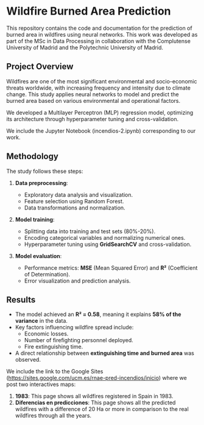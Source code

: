 # Wildfire Burned Area Prediction

This repository contains the code and documentation for the prediction of burned area in wildfires using neural networks. 
This work was developed as part of the MSc in Data Processing in collaboration with the Complutense University of Madrid and the Polytechnic University of Madrid.

## Project Overview

Wildfires are one of the most significant environmental and socio-economic threats worldwide, with increasing frequency and intensity due to climate change. 
This study applies neural networks to model and predict the burned area based on various environmental and operational factors.

We developed a Multilayer Perceptron (MLP) regression model, optimizing its architecture through hyperparameter tuning and cross-validation.

We include the Jupyter Notebook (incendios-2.ipynb) corresponding to our work.


## Methodology

The study follows these steps:

1. **Data preprocessing**:
   - Exploratory data analysis and visualization.
   - Feature selection using Random Forest.
   - Data transformations and normalization.

2. **Model training**:
   - Splitting data into training and test sets (80%-20%).
   - Encoding categorical variables and normalizing numerical ones.
   - Hyperparameter tuning using **GridSearchCV** and cross-validation.

3. **Model evaluation**:
   - Performance metrics: **MSE** (Mean Squared Error) and **R²** (Coefficient of Determination).
   - Error visualization and prediction analysis.

## Results

- The model achieved an **R² = 0.58**, meaning it explains **58% of the variance** in the data.
- Key factors influencing wildfire spread include:
  - Economic losses.
  - Number of firefighting personnel deployed.
  - Fire extinguishing time.
- A direct relationship between **extinguishing time and burned area** was observed.


We include the link to the Google Sites (https://sites.google.com/ucm.es/rnae-pred-incendios/inicio) where we post two interactives maps: 
1. **1983**: This page shows all wildfires registered in Spain in 1983.
2. **Diferencias en predicciones**: This page shows all the predicted wildfires with a difference of 20 Ha or more in comparison to the real wildfires through all the years.
